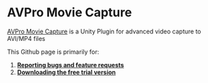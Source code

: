# AVPro Movie Capture
[AVPro Movie Capture](http://renderheads.com/products/avpro-movie-capture/) is a Unity Plugin for advanced video capture to AVI/MP4 files

This Github page is primarily for:

1) [**Reporting bugs and feature requests**](https://github.com/RenderHeads/UnityPlugin-AVProMovieCapture/issues)
2) [**Downloading the free trial version**](https://github.com/RenderHeads/UnityPlugin-AVProMovieCapture/releases)
